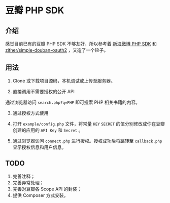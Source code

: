 豆瓣 PHP SDK
=====

介绍
-----
感觉目前已有的豆瓣 PHP SDK 不够友好，所以参考着 [新浪微博 PHP SDK](https://code.google.com/p/libweibo/) 和 [zither/simple-douban-oauth2](https://github.com/zither/simple-douban-oauth2) ，又造了一个轮子。

用法
-----
1. Clone 或下载项目源码，本机调试或上传至服务器。

2. 直接调用不需要授权的公开 API

  通过浏览器访问 `search.php?q=PHP` 即可搜索 PHP 相关书籍的内容。

3. 通过授权方式使用

  1. 打开 `example/config.php` 文件，将常量 `KEY` `SECRET` 的值分别修改成你在豆瓣创建的应用的 `API Key` 和 `Secret` 。
  2. 通过浏览器访问 `connect.php` 进行授权。授权成功后将跳转至 `callback.php` 显示授权信息和用户信息。

TODO
-----
1. 完善注释；
2. 完善异常处理；
3. 完善对豆瓣各 Scope API 的封装；
4. 提供 Composer 方式安装。

